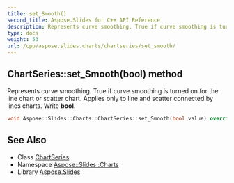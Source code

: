 ```yaml
---
title: set_Smooth()
second_title: Aspose.Slides for C++ API Reference
description: Represents curve smoothing. True if curve smoothing is turned on for the line chart or scatter chart. Applies only to line and scatter connected by lines charts. Write bool.
type: docs
weight: 53
url: /cpp/aspose.slides.charts/chartseries/set_smooth/
---
```

## ChartSeries::set_Smooth(bool) method


Represents curve smoothing. True if curve smoothing is turned on for the line chart or scatter chart. Applies only to line and scatter connected by lines charts. Write **bool**.

```cpp
void Aspose::Slides::Charts::ChartSeries::set_Smooth(bool value) override
```

## See Also

* Class [ChartSeries](./)
* Namespace [Aspose::Slides::Charts](../)
* Library [Aspose.Slides](../../)